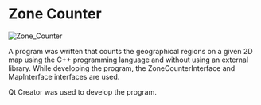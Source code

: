 # Zone Counter

![Zone_Counter](https://www.hakanbogan.com/zone_counter.PNG)

A program was written that counts the geographical regions on a given 2D map using the C++ programming language and without using an external library. While developing the program, the ZoneCounterInterface and MapInterface interfaces are used.

Qt Creator was used to develop the program.

